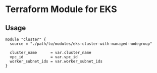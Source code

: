 # Terraform Module for EKS

## Usage

```
module "cluster" {
  source = "./path/to/modules/eks-cluster-with-managed-nodegroup"

  cluster_name      = var.cluster_name
  vpc_id            = var.vpc_id
  worker_subnet_ids = var.worker_subnet_ids
}
```
